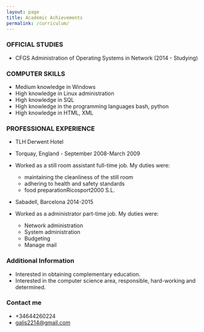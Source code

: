 ```yaml
---
layout: page
title: Academic Achievements
permalink: /curriculum/
---
```


### **OFFICIAL STUDIES**
  * CFGS Administration of Operating Systems in Network (2014 - Studying)


### **COMPUTER SKILLS**
  * Medium knowledge in Windows
  * High knowledge in Linux administration
  * High knowledge in SQL
  * High knowledge in the programming languages bash, python
  * High knowledge in HTML, XML


### **PROFESSIONAL EXPERIENCE**
  * TLH Derwent Hotel
  * Torquay, England - September 2008-March 2009
  * Worked as a still room assistant full-time job. My duties were:
      * maintaining the cleanliness of the still room
      * adhering to health and safety standards
      * food preparationRicosport2000 S.L.


  * Sabadell, Barcelona 2014-2015
  * Worked as a administrator part-time job. My duties were:
      * Network administration
      * System administration
      * Budgeting
      * Manage mail


### **Additional Information**

* Interested in obtaining complementary education.
* Interested in the computer science area, responsible, hard-working and determined.


### **Contact me**

* +34644260224
* [galis2214@gmail.com](mailto:galis2214@gmail.com)
